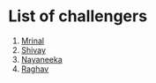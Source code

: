 # List of challengers
1. [Mrinal](https://github.com/mrinal1224)
2. [Shivay](https://github.com/shivaylamba)
3. [Nayaneeka](https://github.com/nexi9)
4. [Raghav](https://github.com/raghavdhingra)

